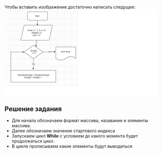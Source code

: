 Чтобы вставить изображение достаточно написать следущее:
![Блок-схема](diagram.png)

## Решение задания

+ Для начала обозначаем формат массива, назавание и элементы массива.
+ Далее обозначаем значение стартового индекса
+ Запускаем цикл **While** с условием до какого момента будет продолжаться цикл.
+ В цикле прописываем какие элементы будут выводиться
